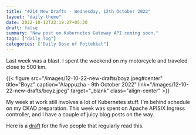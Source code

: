 ```yaml
---
title: "#214 New Drafts - Wednesday, 12th October 2022"
layout: "daily-theme"
date: 2022-10-12T22:19:27+05:30
draft: false
summary: "New post on Kubernetes Gateway API coming soon."
tags: ["daily log"]
categories: ["Daily Dose of Pottekkat"]
---
```


Last week was a blast. I spent the weekend on my motorcycle and traveled close to 500 km.

{{< figure src="/images/12-10-22-new-drafts/boyz.jpeg#center" title="Boyz" caption="Alappuzha - 9th October 2022" link="/images/12-10-22-new-drafts/boyz.jpeg" target="_blank" class="align-center" >}}

My week at work still involves a lot of Kubernetes stuff. I'm behind schedule on my CKAD preparation. This week was spent on Apache APISIX Ingress controller, and I have a couple of juicy blog posts on the way.

Here is a [draft](https://deploy-preview-42--navendu.netlify.app/posts/gateway-vs-ingress-api) for the five people that regularly read this.
